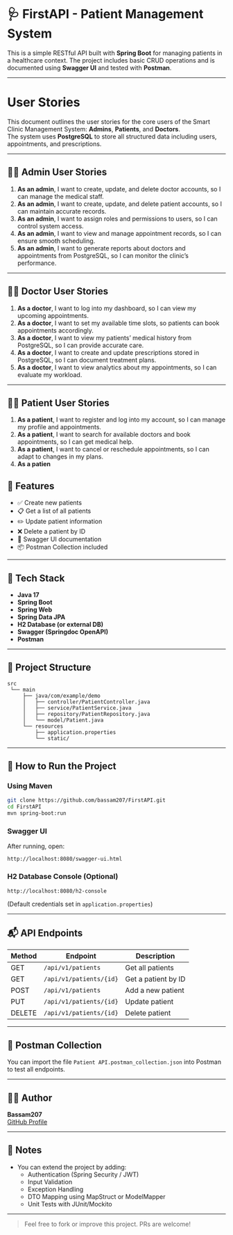# 🩺 FirstAPI - Patient Management System

This is a simple RESTful API built with **Spring Boot** for managing patients in a healthcare context. The project includes basic CRUD operations and is documented using **Swagger UI** and tested with **Postman**.

---
#  User Stories

This document outlines the user stories for the core users of the Smart Clinic Management System: **Admins**, **Patients**, and **Doctors**.  
The system uses **PostgreSQL** to store all structured data including users, appointments, and prescriptions.

---

## 👨‍💼 Admin User Stories

1. **As an admin**, I want to create, update, and delete doctor accounts, so I can manage the medical staff.
2. **As an admin**, I want to create, update, and delete patient accounts, so I can maintain accurate records.
3. **As an admin**, I want to assign roles and permissions to users, so I can control system access.
4. **As an admin**, I want to view and manage appointment records, so I can ensure smooth scheduling.
5. **As an admin**, I want to generate reports about doctors and appointments from PostgreSQL, so I can monitor the clinic’s performance.

---

## 🧑‍⚕️ Doctor User Stories

1. **As a doctor**, I want to log into my dashboard, so I can view my upcoming appointments.
2. **As a doctor**, I want to set my available time slots, so patients can book appointments accordingly.
3. **As a doctor**, I want to view my patients’ medical history from PostgreSQL, so I can provide accurate care.
4. **As a doctor**, I want to create and update prescriptions stored in PostgreSQL, so I can document treatment plans.
5. **As a doctor**, I want to view analytics about my appointments, so I can evaluate my workload.

---

## 🧑‍🦱 Patient User Stories

1. **As a patient**, I want to register and log into my account, so I can manage my profile and appointments.
2. **As a patient**, I want to search for available doctors and book appointments, so I can get medical help.
3. **As a patient**, I want to cancel or reschedule appointments, so I can adapt to changes in my plans.
4. **As a patien**


## 🚀 Features

- ✅ Create new patients
- 📋 Get a list of all patients
- ✏️ Update patient information
- ❌ Delete a patient by ID
- 📖 Swagger UI documentation
- 📦 Postman Collection included

---

## 🧰 Tech Stack

- **Java 17**
- **Spring Boot**
- **Spring Web**
- **Spring Data JPA**
- **H2 Database (or external DB)**
- **Swagger (Springdoc OpenAPI)**
- **Postman**

---

## 📂 Project Structure

```
src
 └── main
     ├── java/com/example/demo
     │   ├── controller/PatientController.java
     │   ├── service/PatientService.java
     │   ├── repository/PatientRepository.java
     │   └── model/Patient.java
     └── resources
         ├── application.properties
         └── static/
```

---

## 🔧 How to Run the Project

### Using Maven

```bash
git clone https://github.com/bassam207/FirstAPI.git
cd FirstAPI
mvn spring-boot:run
```

### Swagger UI

After running, open:

```
http://localhost:8080/swagger-ui.html
```

### H2 Database Console (Optional)

```
http://localhost:8080/h2-console
```

(Default credentials set in `application.properties`)

---

## 📬 API Endpoints

| Method | Endpoint | Description |
|--------|----------|-------------|
| GET    | `/api/v1/patients` | Get all patients |
| GET    | `/api/v1/patients/{id}` | Get a patient by ID |
| POST   | `/api/v1/patients` | Add a new patient |
| PUT    | `/api/v1/patients/{id}` | Update patient |
| DELETE | `/api/v1/patients/{id}` | Delete patient |

---

## 📁 Postman Collection

You can import the file `Patient API.postman_collection.json` into Postman to test all endpoints.

---

## 👨‍💻 Author

**Bassam207**  
[GitHub Profile](https://github.com/bassam207)

---

## 📌 Notes

- You can extend the project by adding:
  - Authentication (Spring Security / JWT)
  - Input Validation
  - Exception Handling
  - DTO Mapping using MapStruct or ModelMapper
  - Unit Tests with JUnit/Mockito

---

> Feel free to fork or improve this project. PRs are welcome!
